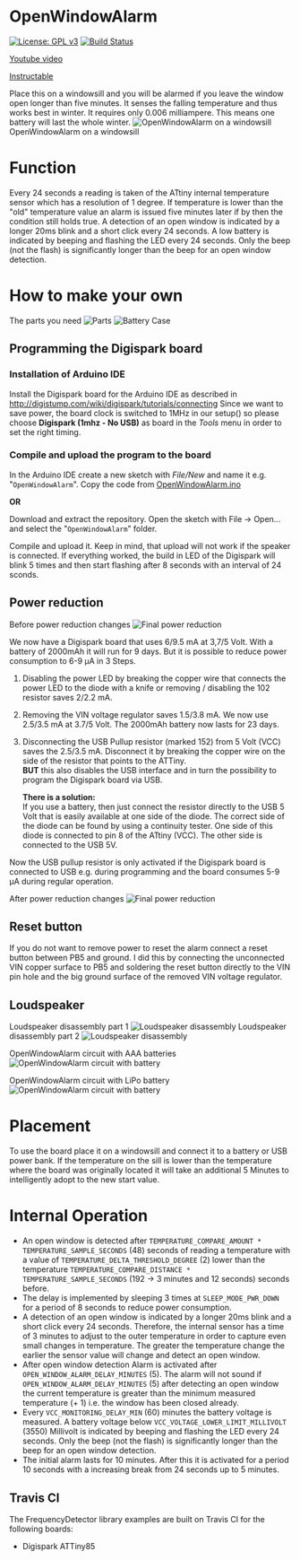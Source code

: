 # OpenWindowAlarm

[![License: GPL v3](https://img.shields.io/badge/License-GPLv3-blue.svg)](https://www.gnu.org/licenses/gpl-3.0)
[![Build Status](https://travis-ci.org/ArminJo/Arduino-OpenWindowAlarm.svg?branch=master)](https://travis-ci.org/ArminJo/Arduino-OpenWindowAlarm)

[Youtube video](https://youtu.be/6l_QOM59nyc)

[Instructable](https://www.instructables.com/id/Arduino-Open-Window-Detector-for-Winter/)

Place this on a windowsill and you will be alarmed if you leave the window open longer than five minutes.
It senses the falling temperature and thus works best in winter. It requires only 0.006 milliampere. This means one battery will last the whole winter.
![OpenWindowAlarm on a windowsill](https://github.com/ArminJo/Arduino-OpenWindowAlarm/blob/master/pictures/OpenWindowAlarm.jpg)
OpenWindowAlarm on a windowsill

# Function
Every 24 seconds a reading is taken of the ATtiny internal temperature sensor which has a resolution of 1 degree.
If temperature is lower than the "old" temperature value an alarm is issued five minutes later if by then the condition still holds true.
A detection of an open window is indicated by a longer 20ms blink and a short click every 24 seconds.
A low battery is indicated by beeping and flashing the LED every 24 seconds. Only the beep (not the flash) is significantly longer than the beep for an open window detection.

# How to make your own
The parts you need
![Parts](https://github.com/ArminJo/Arduino-OpenWindowAlarm/blob/master/pictures/Parts.jpg)
![Battery Case](https://github.com/ArminJo/Arduino-OpenWindowAlarm/blob/master/pictures/BatteryCase.jpg)


## Programming the Digispark board
### Installation of Arduino IDE
Install the Digispark board for the Arduino IDE as described in http://digistump.com/wiki/digispark/tutorials/connecting
Since we want to save power, the board clock is switched to 1MHz in our setup() so please choose **Digispark (1mhz - No USB)** 
as board in the *Tools* menu in order to set the right timing.

### Compile and upload the program to the board
In the Arduino IDE create a new sketch with *File/New* and name it e.g. "`OpenWindowAlarm`".
Copy the code from [OpenWindowAlarm.ino](https://github.com/ArminJo/Arduino-OpenWindowAlarm/blob/master/OpenWindowAlarm.ino)

**OR**

Download and extract the repository. Open the sketch with File -> Open... and select the "`OpenWindowAlarm`" folder. 

Compile and upload it. Keep in mind, that upload will not work if the speaker is connected.
If everything worked, the build in LED of the Digispark will blink 5 times and then start flashing after 8 seconds with an interval of 24 sconds.

## Power reduction
Before power reduction changes
![Final power reduction](https://github.com/ArminJo/Arduino-OpenWindowAlarm/blob/master/pictures/Digispark.jpg)

We now have a Digispark board that uses 6/9.5 mA at 3,7/5 Volt. With a battery of 2000mAh it will run for 9 days. But it is possible to reduce power consumption to 6-9 µA in 3 Steps.
1. Disabling the power LED by breaking the copper wire that connects the power LED to the diode with a knife or removing / disabling the 102 resistor saves 2/2.2 mA.
2. Removing the VIN voltage regulator saves 1.5/3.8 mA. We now use 2.5/3.5 mA at 3.7/5 Volt. The 2000mAh battery now lasts for 23 days.
3. Disconnecting the USB Pullup resistor (marked 152) from 5 Volt (VCC) saves the 2.5/3.5 mA. Disconnect it by breaking the copper wire on the side of the resistor that points to the ATTiny.<br/>**BUT** this also disables the USB interface and in turn the possibility to program the Digispark board via USB.

   **There is a solution:**<br/>
   If you use a battery, then just connect the resistor directly to the USB 5 Volt that is easily available at one side of the diode. 
   The correct side of the diode can be found by using a continuity tester. One side of this diode is connected to pin 8 of the ATtiny (VCC).
   The other side is connected to the USB 5V. 
   
Now the USB pullup resistor is only activated if the Digispark board is connected to USB e.g. during programming and the board consumes 5-9 µA during regular operation.
   
After power reduction changes
![Final power reduction](https://github.com/ArminJo/Arduino-OpenWindowAlarm/blob/master/pictures/Final-Version-Detail.jpg)

## Reset button
If you do not want to remove power to reset the alarm connect a reset button between PB5 and ground. 
I did this by connecting the unconnected VIN copper surface to PB5 and soldering the reset button directly to the VIN pin hole and the big ground surface of the removed VIN voltage regulator.

## Loudspeaker
Loudspeaker disassembly part 1
![Loudspeaker disassembly](https://github.com/ArminJo/Arduino-OpenWindowAlarm/blob/master/pictures/Loudspeaker1.jpg)
Loudspeaker disassembly part 2
![Loudspeaker disassembly](https://github.com/ArminJo/Arduino-OpenWindowAlarm/blob/master/pictures/Loudspeaker2.jpg)

OpenWindowAlarm circuit with AAA batteries
![OpenWindowAlarm circuit with battery](https://github.com/ArminJo/Arduino-OpenWindowAlarm/blob/master/pictures/Final-Version.jpg)

OpenWindowAlarm circuit with LiPo battery
![OpenWindowAlarm circuit with battery](https://github.com/ArminJo/Arduino-OpenWindowAlarm/blob/master/pictures/Final-VersionLiPo.jpg)
# Placement
To use the board place it on a windowsill and connect it to a battery or USB power bank.
If the temperature on the sill is lower than the temperature where the board was originally located it will take an additional 5 Minutes to intelligently adopt to the new start value.

# Internal Operation
* An open window is detected after `TEMPERATURE_COMPARE_AMOUNT * TEMPERATURE_SAMPLE_SECONDS` (48) seconds of reading a temperature with a value of `TEMPERATURE_DELTA_THRESHOLD_DEGREE` (2) lower than the temperature `TEMPERATURE_COMPARE_DISTANCE * TEMPERATURE_SAMPLE_SECONDS` (192 -> 3 minutes and 12 seconds) seconds before.
* The delay is implemented by sleeping 3 times at `SLEEP_MODE_PWR_DOWN` for a period of 8 seconds to reduce power consumption.
* A detection of an open window is indicated by a longer 20ms blink and a short click every 24 seconds.
   Therefore, the internal sensor has a time of 3 minutes to adjust to the outer temperature in order to capture even small changes in temperature.
   The greater the temperature change the earlier the sensor value will change and detect an open window.
* After open window detection Alarm is activated after `OPEN_WINDOW_ALARM_DELAY_MINUTES` (5).
    The alarm will not sound if `OPEN_WINDOW_ALARM_DELAY_MINUTES` (5) after detecting an open window the current temperature is greater than the minimum measured temperature (+ 1) i.e. the window has been closed already.
* Every `VCC_MONITORING_DELAY_MIN` (60) minutes the battery voltage is measured. A battery voltage below `VCC_VOLTAGE_LOWER_LIMIT_MILLIVOLT` (3550) Millivolt is indicated by beeping and flashing the LED every 24 seconds. Only the beep (not the flash) is significantly longer than the beep for an open window detection.
* The initial alarm lasts for 10 minutes. After this it is activated for a period 10 seconds with a increasing break from 24 seconds up to 5 minutes. 

## Travis CI
The FrequencyDetector library examples are built on Travis CI for the following boards:

- Digispark ATTiny85
